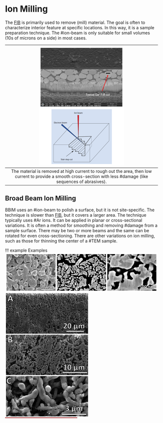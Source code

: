 # Ion Milling

The [FIB](focused-ion-beam.md) is primarily used to remove (mill) material.
The goal is often to characterize interior feature at specific locations.
In this way, it is a sample preparation technique.
The #ion-beam is only suitable for small volumes (10s of microns on a side) in most cases.

| ![](../../../attachments/lecture-11-sem-ion-milling/ion_milling_221027_203423_EST.png) |
|:--:|
| The material is removed at high current to rough out the area, then low current to provide a smooth cross-section with less #damage (like sequences of abrasives). |

## Broad Beam Ion Milling
BBIM uses an #ion-beam to polish a surface, but it is not site-specific.
The technique is slower than [FIB](focused-ion-beam.md), but it covers a larger area.
The technique typically uses #Ar ions.
It can be applied in planar or cross-sectional variations.
It is often a method for smoothing and removing #damage from a sample surface.
There may be two or more beams and the same can be rotated for even cross-sectioning.
There are other variations on ion milling, such as those for thinning the center of a #TEM sample.

!!! example Examples
    ![](../../../attachments/lecture-11-sem-ion-milling/nanoporous_nickel_221027_204848_EST.png)
    ![](../../../attachments/lecture-11-sem-ion-milling/carbon_nanofibers_221027_204908_EST.png)